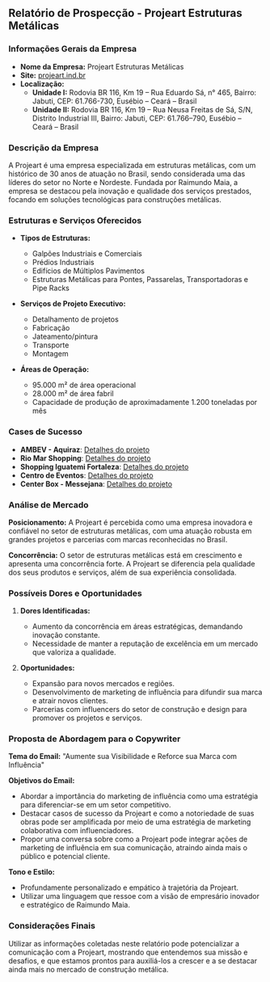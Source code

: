 ## Relatório de Prospecção - Projeart Estruturas Metálicas

### Informações Gerais da Empresa
- **Nome da Empresa:** Projeart Estruturas Metálicas
- **Site:** [projeart.ind.br](http://www.projeart.ind.br)
- **Localização:**
  - **Unidade I:** Rodovia BR 116, Km 19 – Rua Eduardo Sá, n° 465, Bairro: Jabuti, CEP: 61.766-730, Eusébio – Ceará – Brasil
  - **Unidade II:** Rodovia BR 116, Km 19 – Rua Neusa Freitas de Sá, S/N, Distrito Industrial III, Bairro: Jabuti, CEP: 61.766–790, Eusébio – Ceará – Brasil

### Descrição da Empresa
A Projeart é uma empresa especializada em estruturas metálicas, com um histórico de 30 anos de atuação no Brasil, sendo considerada uma das líderes do setor no Norte e Nordeste. Fundada por Raimundo Maia, a empresa se destacou pela inovação e qualidade dos serviços prestados, focando em soluções tecnológicas para construções metálicas.

### Estruturas e Serviços Oferecidos
- **Tipos de Estruturas:**
  - Galpões Industriais e Comerciais
  - Prédios Industriais
  - Edifícios de Múltiplos Pavimentos
  - Estruturas Metálicas para Pontes, Passarelas, Transportadoras e Pipe Racks

- **Serviços de Projeto Executivo:**
  - Detalhamento de projetos
  - Fabricação
  - Jateamento/pintura
  - Transporte
  - Montagem

- **Áreas de Operação:**
  - 95.000 m² de área operacional
  - 28.000 m² de área fabril
  - Capacidade de produção de aproximadamente 1.200 toneladas por mês

### Cases de Sucesso
- **AMBEV - Aquiraz**: [Detalhes do projeto](https://projeart.ind.br/projetos/galpoes-industriais-e-comerciais/ambev-aquiraz)
- **Rio Mar Shopping**: [Detalhes do projeto](https://projeart.ind.br/projetos/galpoes-industriais-e-comerciais/rio-mar-shopping)
- **Shopping Iguatemi Fortaleza**: [Detalhes do projeto](https://projeart.ind.br/projetos/galpoes-industriais-e-comerciais/shopping-iguatemi-fortaleza)
- **Centro de Eventos**: [Detalhes do projeto](https://projeart.ind.br/projetos/galpoes-industriais-e-comerciais/centro-de-eventos)
- **Center Box - Messejana**: [Detalhes do projeto](https://projeart.ind.br/projetos/galpoes-industriais-e-comerciais/center-box-messejana)

### Análise de Mercado
**Posicionamento:** A Projeart é percebida como uma empresa inovadora e confiável no setor de estruturas metálicas, com uma atuação robusta em grandes projetos e parcerias com marcas reconhecidas no Brasil.

**Concorrência:** O setor de estruturas metálicas está em crescimento e apresenta uma concorrência forte. A Projeart se diferencia pela qualidade dos seus produtos e serviços, além de sua experiência consolidada.

### Possíveis Dores e Oportunidades
1. **Dores Identificadas:**
   - Aumento da concorrência em áreas estratégicas, demandando inovação constante.
   - Necessidade de manter a reputação de excelência em um mercado que valoriza a qualidade.

2. **Oportunidades:**
   - Expansão para novos mercados e regiões.
   - Desenvolvimento de marketing de influência para difundir sua marca e atrair novos clientes.
   - Parcerias com influencers do setor de construção e design para promover os projetos e serviços.

### Proposta de Abordagem para o Copywriter
**Tema do Email:** "Aumente sua Visibilidade e Reforce sua Marca com Influência"

**Objetivos do Email:**
- Abordar a importância do marketing de influência como uma estratégia para diferenciar-se em um setor competitivo.
- Destacar casos de sucesso da Projeart e como a notoriedade de suas obras pode ser amplificada por meio de uma estratégia de marketing colaborativa com influenciadores.
- Propor uma conversa sobre como a Projeart pode integrar ações de marketing de influência em sua comunicação, atraindo ainda mais o público e potencial cliente.

**Tono e Estilo:**
- Profundamente personalizado e empático à trajetória da Projeart.
- Utilizar uma linguagem que ressoe com a visão de empresário inovador e estratégico de Raimundo Maia.

### Considerações Finais
Utilizar as informações coletadas neste relatório pode potencializar a comunicação com a Projeart, mostrando que entendemos sua missão e desafios, e que estamos prontos para auxiliá-los a crescer e a se destacar ainda mais no mercado de construção metálica.